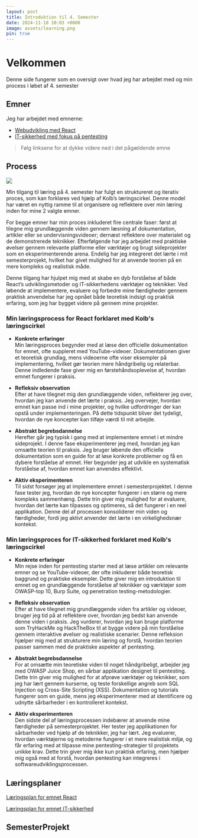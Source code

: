 ```yaml
---
layout: post
title: Introduktion til 4. Semester
date: 2024-11-18 10:03 +0000
image: assets/learning.png
pin: true
---
```


# Velkommen
Denne side fungerer som en oversigt over hvad jeg har arbejdet med og min process i løbet af 4. semester

## Emner
Jeg har arbejdet med emnerne:
- [Webudvikling med React](../React)
- [IT-sikkerhed med fokus på pentesting](../it-sikkerhed)

> Følg linksene for at dykke videre ned i det pågældende emne

## Process

![](https://jordemoderforeningen.dk/wp-content/uploads/2013/03/suturering-1.gif)

Min tilgang til læring på 4. semester har fulgt en struktureret og iterativ proces, som kan forklares ved hjælp af Kolb’s læringscirkel. Denne model har været en nyttig ramme til at organisere og reflektere over min læring inden for mine 2 valgte emner.

For begge emner har min proces inkluderet fire centrale faser: først at tilegne mig grundlæggende viden gennem læsning af dokumentation, artikler eller se undervisningsvideoer; dernæst reflektere over materialet og de demonstrerede teknikker. Efterfølgende har jeg arbejdet med praktiske øvelser gennem relevante platforme eller værktøjer og brugt sideprojekter som en eksperimenterende arena. Endelig har jeg integreret det lærte i mit semesterprojekt, hvilket har givet mulighed for at anvende teorien på en mere kompleks og realistisk måde.

Denne tilgang har hjulpet mig med at skabe en dyb forståelse af både React’s udviklingsmetoder og IT-sikkerhedens værktøjer og teknikker. Ved løbende at implementere, evaluere og forbedre mine færdigheder gennem praktisk anvendelse har jeg opnået både teoretisk indsigt og praktisk erfaring, som jeg har bygget videre på gennem mine projekter.

### Min læringsprocess for React forklaret med Kolb's læringscirkel

- **Konkrete erfaringer**  
  Min læringsproces begynder med at læse den officielle dokumentation for emnet, ofte suppleret med YouTube-videoer. Dokumentationen giver et teoretisk grundlag, mens videoerne ofte viser eksempler på implementering, hvilket gør teorien mere håndgribelig og relaterbar. Denne indledende fase giver mig en førstehåndsoplevelse af, hvordan emnet fungerer i praksis.

- **Refleksiv observation**  
  Efter at have tilegnet mig den grundlæggende viden, reflekterer jeg over, hvordan jeg kan anvende det lærte i praksis. Jeg overvejer, hvordan emnet kan passe ind i mine projekter, og hvilke udfordringer der kan opstå under implementeringen. På dette tidspunkt bliver det tydeligt, hvordan de nye koncepter kan tilføje værdi til mit arbejde.

- **Abstrakt begrebsdannelse**  
  Herefter går jeg typisk i gang med at implementere emnet i et mindre sideprojekt. I denne fase eksperimenterer jeg med, hvordan jeg kan omsætte teorien til praksis. Jeg bruger løbende den officielle dokumentation som en guide for at løse konkrete problemer og få en dybere forståelse af emnet. Her begynder jeg at udvikle en systematisk forståelse af, hvordan emnet kan anvendes effektivt.

- **Aktiv eksperimenteren**  
  Til sidst forsøger jeg at implementere emnet i semesterprojektet. I denne fase tester jeg, hvordan de nye koncepter fungerer i en større og mere kompleks sammenhæng. Dette trin giver mig mulighed for at evaluere, hvordan det lærte kan tilpasses og optimeres, så det fungerer i en reel applikation. Denne del af processen konsoliderer min viden og færdigheder, fordi jeg aktivt anvender det lærte i en virkelighedsnær kontekst.

### Min læringsproces for IT-sikkerhed forklaret med Kolb's læringscirkel

- **Konkrete erfaringer**  
  Min rejse inden for pentesting starter med at læse artikler om relevante emner og se YouTube-videoer, der ofte inkluderer både teoretisk baggrund og praktiske eksempler. Dette giver mig en introduktion til emnet og en grundlæggende forståelse af teknikker og værktøjer som OWASP-top 10, Burp Suite, og penetration testing-metodologier.

- **Refleksiv observation**  
  Efter at have tilegnet mig grundlæggende viden fra artikler og videoer, bruger jeg tid på at reflektere over, hvordan jeg bedst kan anvende denne viden i praksis. Jeg vurderer, hvordan jeg kan bruge platforme som TryHackMe og HackTheBox til at bygge videre på min forståelse gennem interaktive øvelser og realistiske scenarier. Denne refleksion hjælper mig med at strukturere min læring og forstå, hvordan teorien passer sammen med de praktiske aspekter af pentesting.

- **Abstrakt begrebsdannelse**  
  For at omsætte min teoretiske viden til noget håndgribeligt, arbejder jeg med OWASP Juice Shop, en sårbar applikation designet til pentesting. Dette trin giver mig mulighed for at afprøve værktøjer og teknikker, som jeg har lært gennem kurserne, og teste forskellige angreb som SQL Injection og Cross-Site Scripting (XSS). Dokumentation og tutorials fungerer som en guide, mens jeg eksperimenterer med at identificere og udnytte sårbarheder i en kontrolleret kontekst.

- **Aktiv eksperimenteren**  
  Den sidste del af læringsprocessen indebærer at anvende mine færdigheder på semesterprojektet. Her tester jeg applikationen for sårbarheder ved hjælp af de teknikker, jeg har lært. Jeg evaluerer, hvordan værktøjerne og metoderne fungerer i et mere realistisk miljø, og får erfaring med at tilpasse mine pentesting-strategier til projektets unikke krav. Dette trin giver mig ikke kun praktisk erfaring, men hjælper mig også med at forstå, hvordan pentesting kan integreres i softwareudviklingsprocessen.

## Læringsplaner

[Læringsplan for emnet React](../laeringsplan-react)  
  
[Læringsplan for emnet IT-sikkerhed](../laeringsplan-cybersecurity)  


## SemesterProjekt

